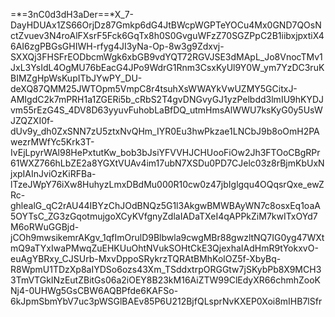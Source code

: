 =*=3nC0d3dH3aDer==*X_7-DayHDUAx1ZS66OrjDz87Gmkp6dG4JtBWcpWGPTeYOCu4Mx0GND7QOsNctZvuev3N4roAlFXsrF5Fck6GqTx8h0S0GvguWFzZ70SGZPpC2B1iibxjpxtiX46AI6zgPBGsGHIWH-rfyg4JI3yNa-Op-8w3g9Zdxvj-SXXQj3FHSFrEODbcmWgk6xbGB9vdYQT72RGVJSE3dMApL_Jo8VnocTMv1JxL3YsIdL4OgMU76bEacG4JPo9WdrG1Rnm3CsxKyUl9Y0W_ym7YzDC3ruKBIMZgHpWsKupITbJYwPY_DU-deXQ87QMM25JWTOpm5VmpC8r4tsuhXsWWAYkVwUZMY5GCitxJ-AMIgdC2k7mPRH1a1ZGERi5b_cRbS2T4gvDNGvyGJ1yzPelbdd3lmIU9hKYDJvm55rEzG4S_4DV8D63yyuvFuhobLaBfDQ_utmHmsAlWWU7ksKyG0y5UsWJZQZXI0f-dUv9y_dh0ZxSNN7zU5ztxNvQHm_IYR0Eu3hwPkzae1LNCbJ9b8oOmH2PAwezrMWfYc5Krk3T-IvEjLpyrWAl98HePxtutKw_bob3bJsiYFVVHJCHUooFiOw2Jh3FTOoCBgRPr61WXZ766hLbZE2a8YGXtVUAv4im17ubN7XSDu0PD7CJelc03z8rBjmKbUxNjxpIAInJviOzKiRFBa-lTzeJWpY76iXw8HuhyzLmxDBdMu000R10cw0z47jbIglgqu4OQqsrQxe_ewZRc-ghlealG_qC2rAU44IBYzChJOdBNQz5G1l3AkgwBMWBAyWN7c8osxEq1oaA5OYTsC_ZG3zGqotmujgoXCyKVfgnyZdlaIADaTXeI4qAPPkZiM7kwITxOYd7M6oRWuGGBjd-jCOh9mwsikemrAKgv_1qfImOrulD9Blbwla9cwgMBr88gwzltNQ7IG0yg47WXtmQ9aTYxIwaPMwqZuEHKUuOhtNVukSOHtCkE3QjexhaIAdHmR9tYokxvO-euAgYBRxy_CJSUrb-MxvDppoSRykrzTQRAtBMhKolOZ5f-XbyBq-R8WpmU1TDzXp8aIYDSo6ozs43Xm_TSddxtrpORGGtw7jSKybPb8X9MCH33TmVTGkINzEutZBitGs06a2iOEY8B23kM16AiZTW99ClEdyXR66chmhZooKNj4-0UHWg5GsCBW6AQBPfde6KAFSo-6kJpmSbmYbV7uc3pWSGlBAEv85P6U212BjfQLsprNvKXEP0Xoi8mIHB7lSfr